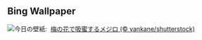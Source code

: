 ## Bing Wallpaper
![](https://www.bing.com/th?id=OHR.Risshun2025_JA-JP6529014440_UHD.jpg&w=1000)今日の壁紙: &nbsp;[梅の花で吸蜜するメジロ (© yankane/shutterstock)](https://www.bing.com/th?id=OHR.Risshun2025_JA-JP6529014440_UHD.jpg)
<br><br/>
